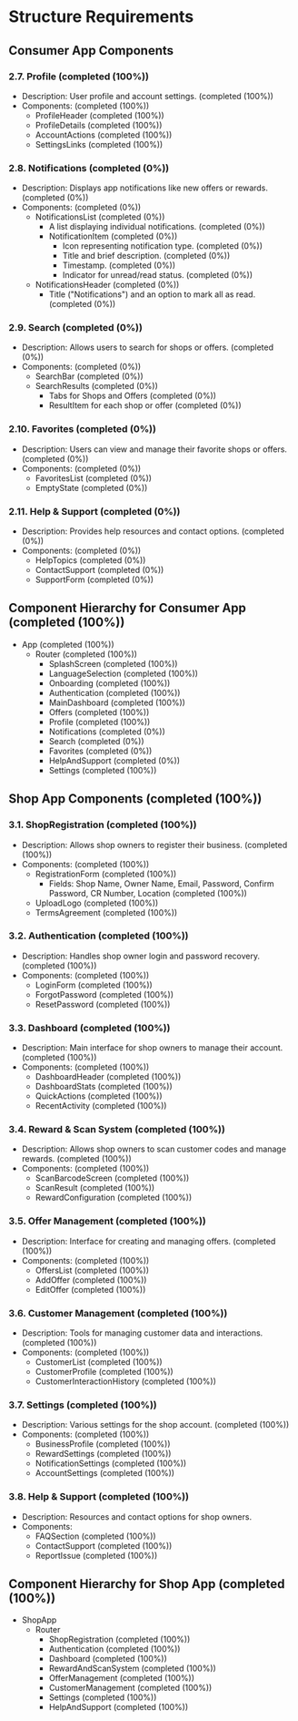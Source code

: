 # Structure Requirements

## Consumer App Components

### 2.7. Profile (completed (100%))

- Description: User profile and account settings. (completed (100%))
- Components: (completed (100%))
  - ProfileHeader (completed (100%))
  - ProfileDetails (completed (100%))
  - AccountActions (completed (100%))
  - SettingsLinks (completed (100%))

### 2.8. Notifications (completed (0%))

- Description: Displays app notifications like new offers or rewards. (completed (0%))
- Components: (completed (0%))
  - NotificationsList (completed (0%))
    - A list displaying individual notifications. (completed (0%))
    - NotificationItem (completed (0%))
      - Icon representing notification type. (completed (0%))
      - Title and brief description. (completed (0%))
      - Timestamp. (completed (0%))
      - Indicator for unread/read status. (completed (0%))
  - NotificationsHeader (completed (0%))
    - Title ("Notifications") and an option to mark all as read. (completed (0%))

### 2.9. Search (completed (0%))

- Description: Allows users to search for shops or offers. (completed (0%))
- Components: (completed (0%))
  - SearchBar (completed (0%))
  - SearchResults (completed (0%))
    - Tabs for Shops and Offers (completed (0%))
    - ResultItem for each shop or offer (completed (0%))

### 2.10. Favorites (completed (0%))

- Description: Users can view and manage their favorite shops or offers. (completed (0%))
- Components: (completed (0%))
  - FavoritesList (completed (0%))
  - EmptyState (completed (0%))

### 2.11. Help & Support (completed (0%))

- Description: Provides help resources and contact options. (completed (0%))
- Components: (completed (0%))
  - HelpTopics (completed (0%))
  - ContactSupport (completed (0%))
  - SupportForm (completed (0%))

## Component Hierarchy for Consumer App (completed (100%))

- App (completed (100%))
  - Router (completed (100%))
    - SplashScreen (completed (100%))
    - LanguageSelection (completed (100%))
    - Onboarding (completed (100%))
    - Authentication (completed (100%))
    - MainDashboard (completed (100%))
    - Offers (completed (100%))
    - Profile (completed (100%))
    - Notifications (completed (0%))
    - Search (completed (0%))
    - Favorites (completed (0%))
    - HelpAndSupport (completed (0%))
    - Settings (completed (100%))

## Shop App Components (completed (100%))

### 3.1. ShopRegistration (completed (100%))

- Description: Allows shop owners to register their business. (completed (100%))
- Components: (completed (100%))
  - RegistrationForm (completed (100%))
    - Fields: Shop Name, Owner Name, Email, Password, Confirm Password, CR Number, Location (completed (100%))
  - UploadLogo (completed (100%))
  - TermsAgreement (completed (100%))

### 3.2. Authentication (completed (100%))

- Description: Handles shop owner login and password recovery. (completed (100%))
- Components: (completed (100%))
  - LoginForm (completed (100%))
  - ForgotPassword (completed (100%))
  - ResetPassword (completed (100%))

### 3.3. Dashboard (completed (100%))

- Description: Main interface for shop owners to manage their account. (completed (100%))
- Components: (completed (100%))
  - DashboardHeader (completed (100%))
  - DashboardStats (completed (100%))
  - QuickActions (completed (100%))
  - RecentActivity (completed (100%))

### 3.4. Reward & Scan System (completed (100%))

- Description: Allows shop owners to scan customer codes and manage rewards. (completed (100%))
- Components: (completed (100%))
  - ScanBarcodeScreen (completed (100%))
  - ScanResult (completed (100%))
  - RewardConfiguration (completed (100%))

### 3.5. Offer Management (completed (100%))

- Description: Interface for creating and managing offers. (completed (100%))
- Components: (completed (100%))
  - OffersList (completed (100%))
  - AddOffer (completed (100%))
  - EditOffer (completed (100%))

### 3.6. Customer Management (completed (100%))

- Description: Tools for managing customer data and interactions. (completed (100%))
- Components: (completed (100%))
  - CustomerList (completed (100%))
  - CustomerProfile (completed (100%))
  - CustomerInteractionHistory (completed (100%))

### 3.7. Settings (completed (100%))

- Description: Various settings for the shop account. (completed (100%))
- Components: (completed (100%))
  - BusinessProfile (completed (100%))
  - RewardSettings (completed (100%))
  - NotificationSettings (completed (100%))
  - AccountSettings (completed (100%))

### 3.8. Help & Support (completed (100%))

- Description: Resources and contact options for shop owners.
- Components:
  - FAQSection (completed (100%))
  - ContactSupport (completed (100%))
  - ReportIssue (completed (100%))

## Component Hierarchy for Shop App (completed (100%))

- ShopApp
  - Router
    - ShopRegistration (completed (100%))
    - Authentication (completed (100%))
    - Dashboard (completed (100%))
    - RewardAndScanSystem (completed (100%))
    - OfferManagement (completed (100%))
    - CustomerManagement (completed (100%))
    - Settings (completed (100%))
    - HelpAndSupport (completed (100%))
